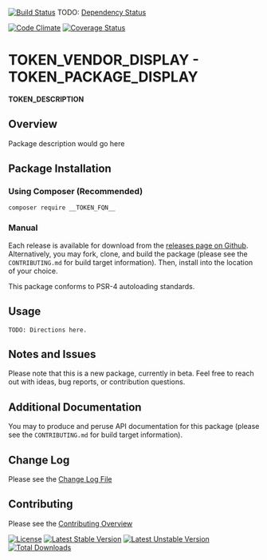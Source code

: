 [![Build Status](https://travis-ci.org/__TOKEN_FQN__.svg?branch=master)](https://travis-ci.org/__TOKEN_FQN__)
TODO: [Dependency Status](https://www.versioneye.com/user/projects "Click to Setup")
<!--
[![Dependency Status](https://www.versioneye.com/user/projects/__TOKEN_VERSION_EYE_ID__/badge.svg?style=flat)](https://www.versioneye.com/user/projects/__TOKEN_VERSION_EYE_ID__)
-->
[![Code Climate](https://codeclimate.com/github/__TOKEN_FQN__/badges/gpa.svg)](https://codeclimate.com/github/__TOKEN_FQN__)
[![Coverage Status](https://coveralls.io/repos/__TOKEN_FQN__/badge.svg?branch=master&service=github)](https://coveralls.io/github/__TOKEN_FQN__?branch=master)
<!--
[![HHVM Status](http://hhvm.h4cc.de/badge/__TOKEN_FQN__.svg)](http://hhvm.h4cc.de/package/__TOKEN_FQN__)
-->

# __TOKEN_VENDOR_DISPLAY__ - __TOKEN_PACKAGE_DISPLAY__

__TOKEN_DESCRIPTION__

## Overview
Package description would go here

## Package Installation

### Using Composer (Recommended)

```
composer require __TOKEN_FQN__
```

### Manual

Each release is available for download from the [releases page on Github](__TOKEN_HOMEPAGE__/releases).
Alternatively, you may fork, clone, and build the package (please see the `CONTRIBUTING.md` for
build target information). Then, install into the location of your choice.

This package conforms to PSR-4 autoloading standards.

## Usage

```
TODO: Directions here.
```

## Notes and Issues

Please note that this is a new package, currently in beta. Feel free to reach out with ideas, bug reports, or contribution questions.

## Additional Documentation

You may to produce and peruse API documentation for this package
(please see the `CONTRIBUTING.md` for build target information).

## Change Log

Please see the [Change Log File](__TOKEN_HOMEPAGE__/blob/master/CHANGELOG.md)

## Contributing

Please see the [Contributing Overview](__TOKEN_HOMEPAGE__/blob/master/CONTRIBUTING.md)

[![License](https://poser.pugx.org/__TOKEN_FQN__/license)](https://packagist.org/packages/__TOKEN_FQN__)
[![Latest Stable Version](https://poser.pugx.org/__TOKEN_FQN__/v/stable)](https://packagist.org/packages/__TOKEN_FQN__)
[![Latest Unstable Version](https://poser.pugx.org/__TOKEN_FQN__/v/unstable)](https://packagist.org/packages/__TOKEN_FQN__)
[![Total Downloads](https://poser.pugx.org/__TOKEN_FQN__/downloads)](https://packagist.org/packages/__TOKEN_FQN__)
